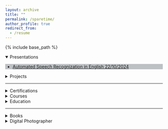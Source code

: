 ```yaml
---
layout: archive
title: ""
permalink: /sparetime/
author_profile: true
redirect_from:
  - /resume
---
```



{% include base_path %}


<details open>
  <summary>Presentations </summary>
   <div style = "background: #bdc1c4; width:auto">
  <ul>
  <li><a href ="../Documents/ASR-Presentation.pdf">Automated Speech Recognization in English 22/10/2024</a> </li>
  </ul>
  </div>
 
</details>

<details>
  <summary>Projects </summary>
 <div style = "background: #bdc1c4; width:auto">
{% include base_path %}

{% for post in site.aiprojects %}
  {% include archive-single.html %}
{% endfor %}
</div>
</details>

<!-- <details>
  <summary>Posters </summary>
   <div style = "background: #bdc1c4; width:auto">
  <ul>
  <li><a href =""></a> </li>
  </ul>
</div>
</details>

<details>
  <summary>Robo Toys </summary>
   <div style = "background: #bdc1c4; width:auto">
  <ul>
  <li><a href =""></a> </li>
  </ul>
</div>
</details> -->

<hr>

<details>
  <summary>Certifications </summary>
   <div style = "background: #bdc1c4; width:auto">
  <ul>
  <li>[AWS] : AWS Cloud Practitioner </li>
  <li>[Microsoft] : Microsoft Certified: Azure Fundamentals </li>
  <li>[AWS] : AWS Certified Security – Specialty </li>
  <li>[sAFE] : Certified SAFe® 6 Agilist </li>
  <li> [Scrum Alliance] : Certified ScrumMaster</li>
  <li> [Linux] : Green Software for Practitioners</li>
  <li> [DevOps Institute] : Site Reliability Engineering (SRE) Foundation℠ Certification</li>
  </ul>
</div>
</details>
<details>
  <summary>Courses </summary>
   <div style = "background: #bdc1c4; width:auto">
  <ul>
  <li> [Udemy] : REST API Management, Monitoring & Analytics using Kong 3</li>
  <li> [Udemy] : Microservices Software Architecture: Patterns and Techniques</li>
  <li>[Linkedin Learning] : Design a Cloud Migration Strategy</li>
  <li> [Linkedin Learning] : Microservices: Security</li>
  <li> [Linkedin Learning] : Cloud Security Architecture for the Enterprise (2022)</li>
  <li> [Linkedin Learning] : Mentoring Others</li>
  <li> [Linkedin Learning] : Leadership Foundations (2013)</li>
  </ul>
</div>
</details>
 
<details>
  <summary>Education</summary>
   <div style = "background: #bdc1c4; width:auto">
  <ul>
  <li>[IIIT-H] : PG Certification Program in Artificial Intelligence and Machine Learning</li>
  <li>[Bits Pilani] : Masters in Software Engineering</li>
  </ul>
  </div>
</details>
<hr>
<details>
  <summary>Books</summary>
   <div style = "background: #bdc1c4; width:auto">
  <ul>
  <li><a href ="https://www.amazon.in/7-Roots-Alex-Heli/dp/B01MXKK3E9">Roots</a></li>
  <li><a href ="https://www.amazon.sg/Simply-Fly-Odyssey-Captain-Gopinath/dp/8172238428">Simply Fly: A Deccan Odyssey</a> </li>
  </ul>
  </div>
</details>
<details>
  <summary>Digital Photographer </summary>
   <div style = "background: #bdc1c4; width:auto">
  <!-- <img src="/images/aboutme/travel_profile.jpeg" alt="drawing" style="width:300px;height:300px;align=center" align="center"/> -->
  <p align="right"> 
         is more than a hobby for me; it is a way of expressing my artistic vision and creativity.
 My work on my website <a href ="http://www.vukclicks.com">VUKCLICKS</a>, where I invite others to join me on my photographic journey and discover the stories behind each image.

  <!-- <img src="/images/aboutme/DSC03937.jpg" style="width:300px;height:300px; border-radius: 15px;box-shadow: 0px 0px 5px 5px #000000;"> -->
<p align="center">
🇰🇭 🇮🇳 🇨🇦 🇭🇰 🇮🇩 🇯🇵 🇲🇾 🏴 🇰🇷 🇸🇬 🇹🇭 🇬🇧<br><br>

  <video width="360" height="340" autoplay controls style=" border-radius: 15px;box-shadow: 0px 0px 5px 5px #000000;">
  <source src="/images/aboutme/background.mp4" type="video/mp4">

</video>

</p>

I have been fortunate enough to travel to amazing places all over the world. From the majestic mountains of Japan to the vibrant streets of India, I have witnessed the beauty and diversity of our planet.
</p>     
</div>                     
</details>

[Github]: https://github.com/uday160386/
[LinkedIn]: https://www.linkedin.com/in/bkvudaykumar/
[Instagram]: https://www.instagram.com/vukclicks/
[VUKCLICKS]: http://www.vukclicks.com
[VUK-Travels]: https://www.vukclicks.com/public/pages/portfolio/travel/travel.html